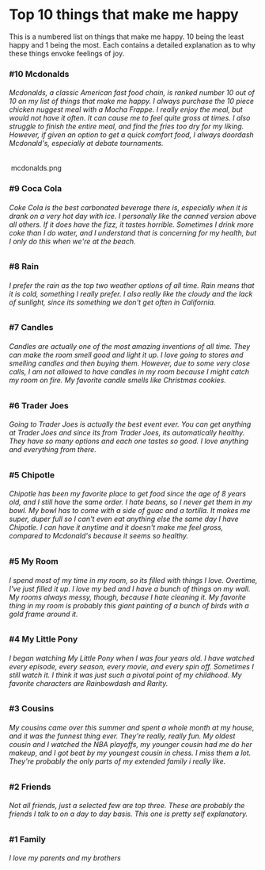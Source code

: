 <!DOCTYPE html>
</html>
<head> 
<h1> Top 10 things that make me happy </h1>
</head>
<body> 
<p> This is a numbered list on things that make me happy. 10 being the least happy and 1 being the most. Each contains a detailed explanation as to why these things envoke feelings of joy.  </p>
</body>
<h3> #10 Mcdonalds </h3>
<h6> Mcdonalds, a classic American fast food chain, is ranked number 10 out of 10 on my list of things that make me happy. I always purchase the 10 piece chicken nuggest meal with a Mocha Frappe. I really enjoy the meal, but would not have it often. It can cause me to feel quite gross at times. I also struggle to finish the entire meal, and find the fries too dry for my liking. However, if given an option to get a quick comfort food, I always doordash Mcdonald's, especially at debate tournaments. </h6>
<img> mcdonalds.png </img>


<h3> #9 Coca Cola </h3> 
<h6> Coke Cola is the best carbonated beverage there is, especially when it is drank on a very hot day with ice. I personally like the canned version above all others. If it does have the fizz, it tastes horrible. Sometimes I drink more coke than I do water, and I understand that is concerning for my health, but I only do this when we're at the beach.  </h6>
<h3> #8 Rain </h3> 
<h6> I prefer the rain as the top two weather options of all time. Rain means that it is cold, something I really prefer. I also really like the cloudy and the lack of sunlight, since its something we don't get often in California.  </h6>
<h3> #7 Candles </h3> 
<h6> Candles are actually one of the most amazing inventions of all time. They can make the room smell good and light it up. I love going to stores and smelling candles and then buying them. However, due to some very close calls, I am not allowed to have candles in my room because I might catch my room on fire. My favorite candle smells like Christmas cookies.  </h6>
<h3> #6 Trader Joes </h3> 
<h6> Going to Trader Joes is actually the best event ever. You can get anything at Trader Joes and since its from Trader Joes, its automatically healthy. They have so many options and each one tastes so good. I love anything and everything from there. </h6>
<h3> #5 Chipotle </h3> 
<h6> Chipotle has been my favorite place to get food since the age of 8 years old, and I still have the same order. I hate beans, so I never get them in my bowl. My bowl has to come with a side of guac and a tortilla. It makes me super, duper full so I can't even eat anything else the same day I have Chipotle. I can have it anytime and it doesn't make me feel gross, compared to Mcdonald's because it seems so healthy.  </h6>
<h3> #5 My Room </h3> 
<h6> I spend most of my time in my room, so its filled with things I love. Overtime, I've just filled it up. I love my bed and I have a bunch of things on my wall. My rooms always messy, though, because I hate cleaning it. My favorite thing in my room is probably this giant painting of a bunch of birds with a gold frame around it.  </h6>
<h3> #4 My Little Pony </h3> 
<h6> I began watching My Little Pony when I was four years old. I have watched every episode, every season, every movie, and every spin off. Sometimes I still watch it. I think it was just such a pivotal point of my childhood. My favorite characters are Rainbowdash and Rarity.  </h6>
<h3> #3 Cousins </h3> 
<h6> My cousins came over this summer and spent a whole month at my house, and it was the funnest thing ever. They're really, really fun. My oldest cousin and I watched the NBA playoffs, my younger cousin had me do her makeup, and I got beat by my youngest cousin in chess. I miss them a lot. They're probably the only parts of my extended family i really like.  </h6>
<h3> #2 Friends </h3> 
<h6> Not all friends, just a selected few are top three. These are probably the friends I talk to on a day to day basis. This one is pretty self explanatory.  </h6>
<h3> #1 Family </h3> 
<h6> I love my parents and my brothers  </h6>
